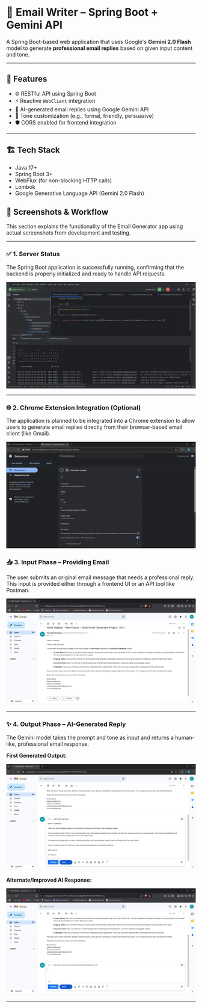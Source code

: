 # 📧 Email Writer – Spring Boot + Gemini API

A Spring Boot-based web application that uses Google's **Gemini 2.0 Flash** model to generate **professional email replies** based on given input content and tone.

---

## 🚀 Features

- 🌐 RESTful API using Spring Boot
- ⚡ Reactive `WebClient` integration
- 🤖 AI-generated email replies using Google Gemini API
- 🎯 Tone customization (e.g., formal, friendly, persuasive)
- 🛡️ CORS enabled for frontend integration

---

## 🏗️ Tech Stack

- Java 17+
- Spring Boot 3+
- WebFlux (for non-blocking HTTP calls)
- Lombok
- Google Generative Language API (Gemini 2.0 Flash)

## 📸 Screenshots & Workflow

This section explains the functionality of the Email Generator app using actual screenshots from development and testing.

---

### ✅ 1. Server Status

The Spring Boot application is successfully running, confirming that the backend is properly initialized and ready to handle API requests.

![Server Running](./server_running.png)

---

### 🌐 2. Chrome Extension Integration (Optional)

The application is planned to be integrated into a Chrome extension to allow users to generate email replies directly from their browser-based email client (like Gmail).

![Chrome Extension](./chrome_ext.png)

### 📥 3. Input Phase – Providing Email

The user submits an original email message that needs a professional reply. This input is provided either through a frontend UI or an API tool like Postman.

![Email Input](./email_1.png)

---

### ✨ 4. Output Phase – AI-Generated Reply

The Gemini model takes the prompt and tone as input and returns a human-like, professional email response.

**First Generated Output:**

![Generated Reply](./Replay_generated.png)

**Alternate/Improved AI Response:**

![AI Reply](./AI_replay.png)

---




